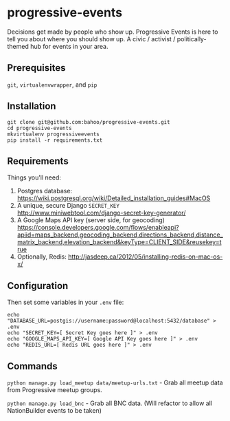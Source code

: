 # progressive-events

Decisions get made by people who show up. Progressive Events is here to tell you about where you should show up. A civic / activist / politically-themed hub for events in your area.

## Prerequisites

`git`, `virtualenvwrapper`, and `pip`


## Installation

    git clone git@github.com:bahoo/progressive-events.git
    cd progressive-events
    mkvirtualenv progressiveevents
    pip install -r requirements.txt


## Requirements

Things you'll need:
   
1. Postgres database: https://wiki.postgresql.org/wiki/Detailed_installation_guides#MacOS
2. A unique, secure Django `SECRET_KEY` http://www.miniwebtool.com/django-secret-key-generator/
3. A Google Maps API key (server side, for geocoding) https://console.developers.google.com/flows/enableapi?apiid=maps_backend,geocoding_backend,directions_backend,distance_matrix_backend,elevation_backend&keyType=CLIENT_SIDE&reusekey=true
4. Optionally, Redis: http://jasdeep.ca/2012/05/installing-redis-on-mac-os-x/


## Configuration

Then set some variables in your `.env` file:

    echo "DATABASE_URL=postgis://username:password@localhost:5432/database" > .env
    echo "SECRET_KEY=[ Secret Key goes here ]" > .env
    echo "GOOGLE_MAPS_API_KEY=[ Google API Key goes here ]" > .env
    echo "REDIS_URL=[ Redis URL goes here ]" > .env
    
    
## Commands

`python manage.py load_meetup data/meetup-urls.txt` - Grab all meetup data from Progressive meetup groups.

`python manage.py load_bnc` - Grab all BNC data. (Will refactor to allow all NationBuilder events to be taken)
